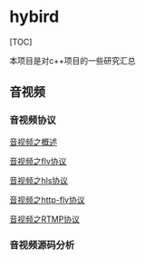 # hybird

[TOC]

本项目是对c++项目的一些研究汇总

## 音视频

### 音视频协议

[音视频之概述](./doc/res/av_concept.md)

[音视频之flv协议](./doc/res/av_flv.md)

[音视频之hls协议](./doc/res/av_hls.md)

[音视频之http-flv协议](./doc/res/av_http-flv.md)

[音视频之RTMP协议](./doc/res/av_rtmp.md)

### 音视频源码分析





